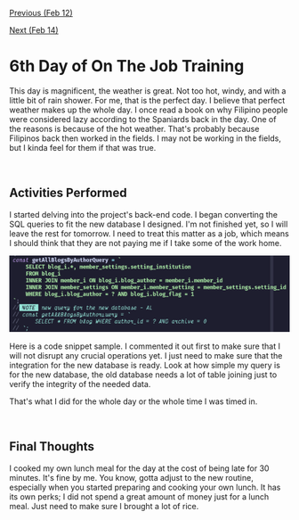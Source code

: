 [Previous (Feb 12)](./02-12-2024.md)

[Next (Feb 14)](/02-14-2024.md)

# 6th Day of On The Job Training

This day is magnificent, the weather is great. Not too hot, windy, and with a little bit
of rain shower. For me, that is the perfect day. I believe that perfect weather makes up
the whole day. I once read a book on why Filipino people were considered lazy according
to the Spaniards back in the day. One of the reasons is because of the hot weather. That's
probably because Filipinos back then worked in the fields. I may not be working in the
fields, but I kinda feel for them if that was true.

<br>

## Activities Performed

I started delving into the project's back-end code. I began converting the SQL queries to
fit the new database I designed. I'm not finished yet, so I will leave the rest for
tomorrow. I need to treat this matter as a job, which means I should think that they are
not paying me if I take some of the work home.

![Sample Code Snippet](./assets/img/code_snippet.png)

Here is a code snippet sample. I commented it out first to make sure that I will not
disrupt any crucial operations yet. I just need to make sure that the integration for the
new database is ready. Look at how simple my query is for the new database, the old
database needs a lot of table joining just to verify the integrity of the needed data.

That's what I did for the whole day or the whole time I was timed in.

<br>

## Final Thoughts

I cooked my own lunch meal for the day at the cost of being late for 30 minutes. It's fine
by me. You know, gotta adjust to the new routine, especially when you started preparing
and cooking your own lunch. It has its own perks; I did not spend a great amount of money
just for a lunch meal. Just need to make sure I brought a lot of rice.
